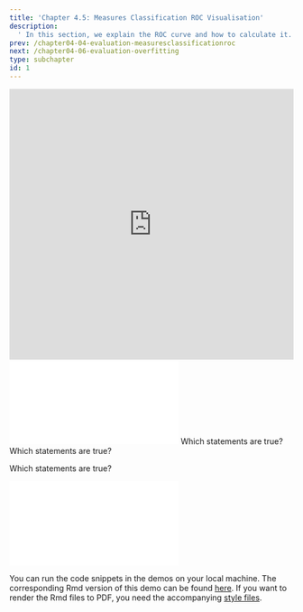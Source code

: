 ```yaml
---
title: 'Chapter 4.5: Measures Classification ROC Visualisation'
description:
  ' In this section, we explain the ROC curve and how to calculate it. Additionally, we will present AUC and partial AUC as global performance measures.'
prev: /chapter04-04-evaluation-measuresclassificationroc
next: /chapter04-06-evaluation-overfitting
type: subchapter
id: 1
---
```


<exercise id="1" title="Video Lecture">

<iframe width="100%" height="480" src="https://www.youtube.com/embed/m5We8ITYEVk" frameborder="0" allow="accelerometer; autoplay; encrypted-media; gyroscope; picture-in-picture" allowfullscreen></iframe>

</exercise>

<exercise id="2" title="Slides">

<object data="pdfs/4/slides-evaluation-measures-classification-roc-space.pdf" type="application/pdf" style="width:100%;height:480px">
    <embed src="pdfs/4/slides-evaluation-measures-classification-roc-space.pdf" type="application/pdf" />
</object>

</exercise>



<exercise id="3" title="Quiz">
Which statements are true?
<choice>
<opt text="Logistic regression minimizes the binomial loss." correct="true">
</opt>
<opt text="The Brier score is like the MSE just with probabilities." correct="true">
</opt>
<opt text="The log-loss punishes being very wrong less than the Brier score.">
</opt>
<opt text="Accuracy and mean classification error are calculated using the predicted probabilities.">
</opt>
<opt text="The confusion matrix tabulates the true against predicted classes." correct="true">
</opt>
<opt text="A misclassification error rate of `0.5%` is always great.">
</opt>
</choice>
</exercise>




<exercise id="4" title="Quiz">
Which statements are true?
<choice>
<opt text="If the proportion of positive to negative instances in the training data changes, the ROC curve will not change.">
</opt>
<opt text="If the proportion of positive to negative instances in the test data changes, the ROC curve will not change." correct="true">
</opt>
<opt text="Several evaluation metrics can be derived from a confusion matrix." correct="true">
</opt>
<opt text="The area under the ROC curve is called AUC." correct="true">
</opt>
<opt text="AUC = 0 means that the model is optimal.">
</opt>
</choice>
</exercise>


<!--<exercise id="5" title="Coding">-->

<!--#### *(P)* The pima dataset-->

<!--The pima dataset contains diagnostic measurements, with which one wants to predict if an individual has diabetes or not. The task is predefined in `mlr3` and can be accessed with the query `pima`:-->

<!--<codeblock id="04_05_01">-->
<!--</codeblock>-->

<!--We only want to consider the complete cases. Use the `filter` method combined with the `complete.cases` function therefor:-->

<!--<codeblock id="04_05_02">-->

<!--**Hints**-->
<!--- With `which` we get the indices of the complete cases-->
<!--`which(complete.cases(pima_task$data()))`-->

<!--</codeblock>-->

<!--#### *(P)* A first model-->

<!--1. As a first approach, we want to train a logistic regression on the whole task. Therefore, define the model and train it. Set the `predict_type` of the learner to `"prob"`:-->

<!--<codeblock id="04_05_03">-->

<!--**Hints**-->

<!--- Only complete cases-->
<!--`pima_task$filter(rows = which(complete.cases(pima_task$data()))`-->

<!--- Use `classif.log_reg` as learner with `predict.type = prob`-->
<!--`learner <- lrn("classif.log_reg", predict_type = "prob")`-->

<!--- Use the pima task defined before-->
<!--`task = pima_task`-->

<!--</codeblock>-->


<!--2. Calculate the prediction on the whole task with the class method `predict()` of the learner object:-->

<!--<codeblock id="04_05_04">-->

<!--**Hints**-->

<!--- Define the model as previously-->
<!--`pima_task <-  tsk("pima")`-->
<!--`pima_task$filter(rows = which(complete.cases(pima_task$data())))`-->
<!--`learner <- lrn("classif.log_reg", predict_type = "prob")`-->
<!--`learner$train(task = pima_task)`-->

<!--- Predict using the learner object-->
<!--`model_prediction <- learner$predict(task = pima_task)`-->

<!--</codeblock>-->


<!--3. Print the confusion matrix for the `model_prediction` by accessing its class property `confusion` (extra: use the class method `set_threshold()` to vary the decision threshold used):-->

<!--<codeblock id="04_05_05">-->

<!--**Hints**-->
<!--- Use the `TaskClassif$new()` function of mlr3. The identifier for the task `id` can be arbitrarily chosen, but must be set.-->
<!--`iris_task <- TaskClassif$new(id = ..., backend = ..., target = ...)`-->

<!--</codeblock>-->


<!--4. Finally, plot the ROC (with `autoplot()` using the keyword `"roc"`). Do also calculate the AUC and mmce with the class method `score()` (extra: use the class method `set_threshold()` to vary the decision threshold used):-->

<!--<codeblock id="04_05_06">-->

<!--**Hints**-->
<!--- Use the previously defined objects-->
<!--`pima_task <-  tsk("pima")`-->
<!--`pima_task$filter(rows = which(complete.cases(pima_task$data())))`-->
<!--`learner <- lrn("classif.log_reg", predict_type = "prob")`-->
<!--`learner$train(task = pima_task)`-->
<!--`model_prediction <- learner$predict(task = pima_task)`-->

<!--- The ROC can be easily plotted with-->
<!--`autoplot(model_prediction, "roc")`-->

<!--- To calculate the performance on a prediction object use its class method `score()`-->
<!--`model_prediction$score(list(msr("classif.auc"), msr("classif.ce")))`-->

<!--- To set the threshold of a prediction object use its class method `set_threshold()`-->
<!--`model_prediction$set_threshold(0.2)`-->

<!--</codeblock>-->

<!--</exercise>-->

<!--<opt text="The AUC with about `86%` is good." correct="true">
</opt>
<opt text="The model is able to classify `74` out of `130` correct as negative.">
</opt>-->

<exercise id="5" title="Quiz">

Which statements are true?
<choice>
<opt text="Using the prediction of the train data is the ordinary and correct way of calculating the ROC.">
</opt>
<opt text="The calculation of the ROC should be done on a test set." correct="true">
</opt>
<opt text="The AUC is not effected by the threshold whereas the mce is." correct="true">
</opt>
</choice>

</exercise>


<!--<exercise id="7" title="Coding">-->

<!--#### *(P)* ROC and AUC on test data-->

<!--Using just the train dataset for predictions leads to overoptimistic ROC and AUC estimations. In this section we use `resample()` to obtain predictions of the whole dataset obtained by-->

<!--1. To get a correct ROC use resample to evaluate the learner with a 3-fold cross validation:-->

<!--<codeblock id="04_05_07">-->

<!--**Hints**-->

<!--- Use `classif.log_reg` as learner with `predict.type = prob`-->
<!--`learner <- lrn("classif.log_reg", predict_type = "prob")`-->

<!--- Access the task with the query `pima` and filter for the complete cases. Afterwards-->
<!--`task <-  tsk("pima")`-->
<!--`task$filter(rows = which(complete.cases(task$data())))`-->

<!--- Use a 3-fold cross validation for resampling-->
<!--`res_desc <- rsmp("cv", folds = 3L)`-->

<!--</codeblock>-->

<!--2. The Resampling object has a class method `prediction()`. This method returns a Prediction object which contains the test predictions of each fold, therefore we have test based predictions of each observation. Extract the object from the `res` object and store it:-->


<!--<codeblock id="04_05_08">-->

<!--**Hints**-->

<!--- Use the objects defined previously-->
<!--`learner <- lrn("classif.log_reg", predict_type = "prob")`-->
<!--`task <-  tsk("pima")`-->
<!--`task$filter(rows = which(complete.cases(task$data())))`-->
<!--`res_desc <- rsmp("cv", folds = 3L)`-->

<!--`set.seed(123)`-->
<!--`res <- resample(task, learner, res_desc)`-->

<!--- To access the test predictions of each call the `prediction()` class method-->
<!--`test_prediction <- res$prediction()`-->

<!--</codeblock>-->

<!--3. Finally, calculate the ROC and AUC based on the `test_prediction` object:-->


<!--<codeblock id="04_05_09">-->

<!--**Hints**-->
<!--- Use the objects defined previously-->
<!--`learner <- lrn("classif.log_reg", predict_type = "prob")`-->
<!--`task <-  tsk("pima")`-->
<!--`task$filter(rows = which(complete.cases(task$data())))`-->
<!--`res_desc <- rsmp("cv", folds = 3L)`-->

<!--`set.seed(123)`-->
<!--`res <- resample(task, learner, res_desc)`-->
<!--`test_prediction <- res$prediction()`-->

<!--- The ROC can be easily plotted with-->
<!--`autoplot(test_prediction, "roc")`-->

<!--- To calculate the performance on a prediction object use its class method `score()`-->
<!--`test_prediction$score(msr("classif.auc"))`-->

<!--- To set the threshold of a prediction object use its class method `set_threshold()`-->
<!--`test_prediction$set_threshold(0.2)`-->
<!--</codeblock>-->


<!--**Note** that the ROC and performance measures for each fold can also be directly computed from a Resampling object:-->

<!--<codeblock id="04_05_010">-->
<!--</codeblock>-->

<!--</exercise>-->


<exercise id="6" title="ROC">
<object data="code-demos/code_demo_roc.pdf" type="application/pdf" style="width:100%;height:480px">
    <embed src="code-demos/code_demo_roc.pdf" type="application/pdf" />
</object>

You can run the code snippets in the demos on your local machine. The corresponding Rmd version of this demo can be found [here](https://github.com/compstat-lmu/lecture_i2ml/blob/master/code-demos/code_demo_roc.Rmd). If you want to render the Rmd files to PDF, you need the accompanying [style files](https://github.com/compstat-lmu/lecture_i2ml/tree/master/style).

</exercise>
